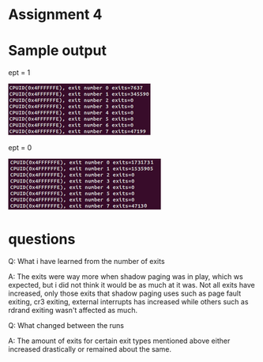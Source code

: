 # Assignment 4
# Sample output

ept = 1

![](before2.png)

ept = 0

![](after2.png)

# questions
Q: What i have learned from the number of exits

A: The exits were way more when shadow paging was in play, which ws expected, but i did not think it would be as much at it was. Not all exits have increased, only those exits that shadow paging uses such as page fault exiting, cr3 exiting, external interrupts has increased while others such as rdrand exiting wasn't affected as much.

Q: What changed between the runs

A: The amount of exits for certain exit types mentioned above either increased drastically or remained about the same.

